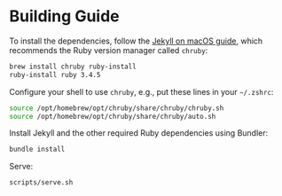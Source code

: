 # Building Guide

To install the dependencies, follow the [Jekyll on macOS guide](https://jekyllrb.com/docs/installation/macos/), which recommends the Ruby version manager called `chruby`:

```bash
brew install chruby ruby-install
ruby-install ruby 3.4.5
```

Configure your shell to use `chruby`, e.g., put these lines in your `~/.zshrc`:

```bash
source /opt/homebrew/opt/chruby/share/chruby/chruby.sh
source /opt/homebrew/opt/chruby/share/chruby/auto.sh
```

Install Jekyll and the other required Ruby dependencies using Bundler:

```bash
bundle install
```

Serve:

```bash
scripts/serve.sh
```

